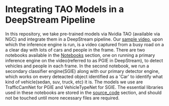 # Integrating TAO Models in a DeepStream Pipeline

In this repository, we take pre-trained models via Nvidia TAO (available via NGC) and integrate them in a DeepStream pipeline. Our [sample video](videos/sample_720p.h264), upon which the inference engine is run, is a video captured from a busy road on a a clear day with lots of cars and people in the frame. There are two notebooks available in the [Notebooks](notebooks/) section, one on running a primary inference engine on the video(referred to as PGIE in DeepStream), to detect vehicles and people in each frame. In the second notebook, we run a secondary classifier engine(SGIE) along with our primary detector engine, which works on every deteacted object identified as a 'Car' to identify what kind of vehicle(sedan, suv, truck, etc) it is. The models we use are TrafficCamNet for PGIE and VehicleTypeNet for SGIE. The essential libraries used in  these notebooks are stored in the [source_code](source_code/) section, and should not be touched until more necessary files are required.
